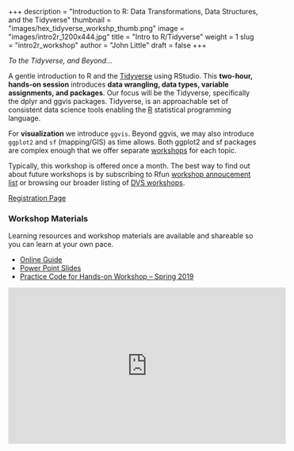 +++
description = "Introduction to R: Data Transformations, Data Structures, and the Tidyverse"
thumbnail = "images/hex_tidyverse_workshp_thumb.png"
image = "images/intro2r_1200x444.jpg"
title = "Intro to R/Tidyverse"
weight = 1
slug = "intro2r_workshop"
author = "John Little"
draft = false
+++

*To the Tidyverse, and Beyond...*	

A gentle introduction to R and the [Tidyverse](https://tidyverse.org/) using RStudio. This **two-hour, hands-on session** introduces **data wrangling, data types, variable assignments, and packages**.  Our focus will be the Tidyverse, specifically the dplyr and ggvis packages. Tidyverse, is an approachable set of consistent data science tools enabling the [R](https://www.r-project.org/) statistical programming language.

For **visualization** we introduce `ggvis`.  Beyond ggvis, we may also introduce `ggplot2` and `sf`  (mapping/GIS) as time allows. Both ggplot2 and sf packages are complex enough that we offer separate [workshops](/#portfolio) for each topic.

Typically, this workshop is offered once a month.  The best way to find out about future workshops is by subscribing to Rfun [workshop annoucement list](https://lists.duke.edu/sympa/subscribe/rfun) or browsing our broader listing of [DVS workshops](https://library.duke.edu/data/workshops). 


<a href="https://library.duke.edu/data/workshops" class="button big">Registration Page</a>

### Workshop Materials

Learning resources and workshop materials are available and shareable so you can learn at your own pace.  

- [Online Guide](https://intro2r.library.duke.edu/)
- [Power Point Slides](https://github.com/data-and-visualization/Intro2R/tree/master/slides)
- [Practice Code for Hands-on Workshop – Spring 2019](https://github.com/libjohn/intro2r-2019spring)

<iframe width="560" height="315" src="https://www.youtube.com/embed/Ex78qBBvBLg" frameborder="0" allow="autoplay; encrypted-media" allowfullscreen></iframe>


